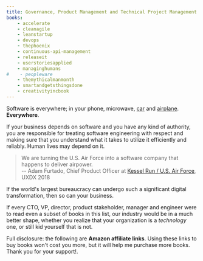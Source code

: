 ```yaml
---
title: Governance, Product Management and Technical Project Management Books
books:
    - accelerate
    - cleanagile
    - leanstartup
    - devops
    - thephoenix
    - continuous-api-management
    - releaseit
    - userstoriesapplied
    - managinghumans
#    - peopleware
    - themythicalmanmonth
    - smartandgetsthingsdone
    - creativityincbook
---
```


Software is everywhere; in your phone, microwave, [car](https://www.thejournal.ie/audi-chief-executive-volkswagen-4077535-Jun2018/) and [airplane](https://www.bloomberg.com/news/articles/2019-06-28/boeing-s-737-max-software-outsourced-to-9-an-hour-engineers). **Everywhere**.

If your business depends on software and you have any kind of authority, you are responsible for treating software engineering with respect and making sure that you understand what it takes to utilize it efficiently and reliably. Human lives may depend on it.

> We are turning the U.S. Air Force into a software company that happens to deliver airpower. <br>
> -- Adam Furtado, Chief Product Officer at [Kessel Run / U.S. Air Force](https://kesselrun.af.mil/), UXDX 2018

If the world's largest bureaucracy can undergo such a significant digital transformation, then so can your business.

If every CTO, VP, director, product stakeholder, manager and engineer were to read even a subset of books in this list, our industry would be in a much better shape, whether you realize that your organization is a *technology* one, or still kid yourself that is not.

Full disclosure: the following are <strong>Amazon affiliate links</strong>. Using these links to buy books won't cost you more, but it will help me purchase more books. Thank you for your support!.
